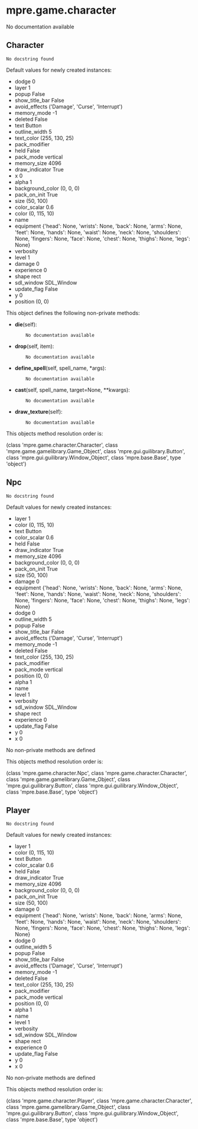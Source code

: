 mpre.game.character
========
No documentation available

Character
--------
	No docstring found

Default values for newly created instances:

- dodge                    0
- layer                    1
- popup                    False
- show_title_bar           False
- avoid_effects            ('Damage', 'Curse', 'Interrupt')
- memory_mode              -1
- deleted                  False
- text                     Button
- outline_width            5
- text_color               (255, 130, 25)
- pack_modifier            
- held                     False
- pack_mode                vertical
- memory_size              4096
- draw_indicator           True
- x                        0
- alpha                    1
- background_color         (0, 0, 0)
- pack_on_init             True
- size                     (50, 100)
- color_scalar             0.6
- color                    (0, 115, 10)
- name                     
- equipment                {'head': None, 'wrists': None, 'back': None, 'arms': None, 'feet': None, 'hands': None, 'waist': None, 'neck': None, 'shoulders': None, 'fingers': None, 'face': None, 'chest': None, 'thighs': None, 'legs': None}
- verbosity                
- level                    1
- damage                   0
- experience               0
- shape                    rect
- sdl_window               SDL_Window
- update_flag              False
- y                        0
- position                 (0, 0)

This object defines the following non-private methods:


- **die**(self):

		  No documentation available



- **drop**(self, item):

		  No documentation available



- **define_spell**(self, spell_name, *args):

		  No documentation available



- **cast**(self, spell_name, target=None, **kwargs):

		  No documentation available



- **draw_texture**(self):

		  No documentation available


This objects method resolution order is:

(class 'mpre.game.character.Character', class 'mpre.game.gamelibrary.Game_Object', class 'mpre.gui.guilibrary.Button', class 'mpre.gui.guilibrary.Window_Object', class 'mpre.base.Base', type 'object')


Npc
--------
	No docstring found

Default values for newly created instances:

- layer                    1
- color                    (0, 115, 10)
- text                     Button
- color_scalar             0.6
- held                     False
- draw_indicator           True
- memory_size              4096
- background_color         (0, 0, 0)
- pack_on_init             True
- size                     (50, 100)
- damage                   0
- equipment                {'head': None, 'wrists': None, 'back': None, 'arms': None, 'feet': None, 'hands': None, 'waist': None, 'neck': None, 'shoulders': None, 'fingers': None, 'face': None, 'chest': None, 'thighs': None, 'legs': None}
- dodge                    0
- outline_width            5
- popup                    False
- show_title_bar           False
- avoid_effects            ('Damage', 'Curse', 'Interrupt')
- memory_mode              -1
- deleted                  False
- text_color               (255, 130, 25)
- pack_modifier            
- pack_mode                vertical
- position                 (0, 0)
- alpha                    1
- name                     
- level                    1
- verbosity                
- sdl_window               SDL_Window
- shape                    rect
- experience               0
- update_flag              False
- y                        0
- x                        0

No non-private methods are defined

This objects method resolution order is:

(class 'mpre.game.character.Npc', class 'mpre.game.character.Character', class 'mpre.game.gamelibrary.Game_Object', class 'mpre.gui.guilibrary.Button', class 'mpre.gui.guilibrary.Window_Object', class 'mpre.base.Base', type 'object')


Player
--------
	No docstring found

Default values for newly created instances:

- layer                    1
- color                    (0, 115, 10)
- text                     Button
- color_scalar             0.6
- held                     False
- draw_indicator           True
- memory_size              4096
- background_color         (0, 0, 0)
- pack_on_init             True
- size                     (50, 100)
- damage                   0
- equipment                {'head': None, 'wrists': None, 'back': None, 'arms': None, 'feet': None, 'hands': None, 'waist': None, 'neck': None, 'shoulders': None, 'fingers': None, 'face': None, 'chest': None, 'thighs': None, 'legs': None}
- dodge                    0
- outline_width            5
- popup                    False
- show_title_bar           False
- avoid_effects            ('Damage', 'Curse', 'Interrupt')
- memory_mode              -1
- deleted                  False
- text_color               (255, 130, 25)
- pack_modifier            
- pack_mode                vertical
- position                 (0, 0)
- alpha                    1
- name                     
- level                    1
- verbosity                
- sdl_window               SDL_Window
- shape                    rect
- experience               0
- update_flag              False
- y                        0
- x                        0

No non-private methods are defined

This objects method resolution order is:

(class 'mpre.game.character.Player', class 'mpre.game.character.Character', class 'mpre.game.gamelibrary.Game_Object', class 'mpre.gui.guilibrary.Button', class 'mpre.gui.guilibrary.Window_Object', class 'mpre.base.Base', type 'object')
